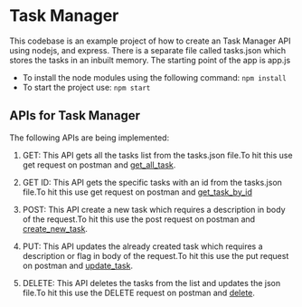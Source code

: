# Task Manager   

This codebase is an example project of how to create an Task Manager API using nodejs, and express.
There is a separate file called tasks.json which stores the tasks in an inbuilt memory.
The starting point of the app is app.js 

* To install the node modules using the following command:
```npm install```
* To start the project use:
``` npm start ```

## APIs for Task Manager
The following APIs are being implemented:

1. GET: This API gets all the tasks list from the tasks.json file.To hit this use get request on postman and [get_all_task](http://localhost:5000/tasks).


2. GET ID: This API gets the specific tasks with an id from the tasks.json file.To hit this use get request on postman and [get_task_by_id](http://localhost:5000/tasks/id)


3. POST: This API create a new task which requires a description in body of the request.To hit this use the post request on postman and [create_new_task](http://localhost:5000/tasks/id).


4. PUT: This API updates the already created task which requires a description or flag in body of the request.To hit this use the put request on postman and [update_task](http://localhost:5000/tasks/id).

5. DELETE: This API deletes the tasks from the list and updates the json file.To hit this use the DELETE request on postman and [delete](http://localhost:5000/tasks/id).
